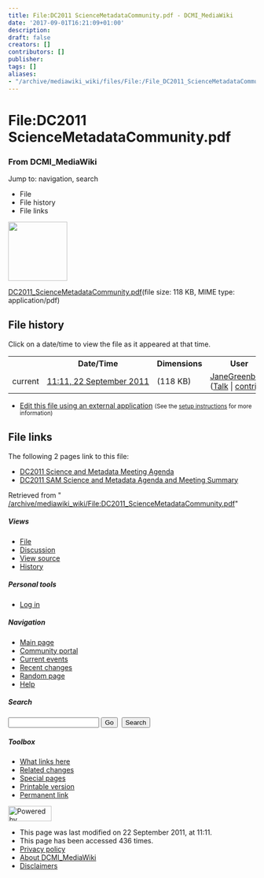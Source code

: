 ```yaml
---
title: File:DC2011 ScienceMetadataCommunity.pdf - DCMI_MediaWiki
date: '2017-09-01T16:21:09+01:00'
description: 
draft: false
creators: []
contributors: []
publisher: 
tags: []
aliases:
- "/archive/mediawiki_wiki/files/File:/File_DC2011_ScienceMetadataCommunity.pdf.html"
---
```


<a id="top"></a>
# File:DC2011 ScienceMetadataCommunity.pdf

### From DCMI\_MediaWiki

Jump to: navigation, search
<!-- start content -->
- File
- File history
- File links

 [<img alt="" src="/skins/common/images/icons/fileicon-pdf.png" width="120" height="120">](/archive/mediawiki_wiki/files/DC2011_ScienceMetadataCommunity.pdf)

[DC2011\_ScienceMetadataCommunity.pdf](/archive/mediawiki_wiki/files/DC2011_ScienceMetadataCommunity.pdf "DC2011 ScienceMetadataCommunity.pdf")‎(file size: 118 KB, MIME type: application/pdf)

<!-- 
NewPP limit report
Preprocessor node count: 0/1000000
Post-expand include size: 0/2097152 bytes
Template argument size: 0/2097152 bytes
Expensive parser function count: 0/100
-->
## File history

Click on a date/time to view the file as it appeared at that time.

<table class="wikitable filehistory">
  <tr>
    <td></td>
    <th>Date/Time</th>
    <th>Dimensions</th>
    <th>User</th>
    <th>Comment</th>
  </tr>
  <tr>
    <td>current</td>
    <td class="filehistory-selected" style="white-space: nowrap;"><a href="/archive/mediawiki_wiki/files/DC2011_ScienceMetadataCommunity.pdf">11:11, 22 September 2011</a></td>
    <td> <span style="white-space: nowrap;">(118 KB)</span>
    </td>
    <td>
      <a href="/index.php?title=User:JaneGreenberg&amp;action=edit&amp;redlink=1" class="new mw-userlink" title="User:JaneGreenberg (page does not exist)">JaneGreenberg</a> <span style="white-space: nowrap;"> <span class="mw-usertoollinks">(<a href="/index.php?title=User_talk:JaneGreenberg&amp;action=edit&amp;redlink=1" class="new" title="User talk:JaneGreenberg (page does not exist)">Talk</a> | <a href="/index.php/Special:Contributions/JaneGreenberg" title="Special:Contributions/JaneGreenberg">contribs</a>)</span></span>
    </td>
    <td></td>
  </tr>
</table>

  

- [Edit this file using an external application](/index.php?title=File:DC2011_ScienceMetadataCommunity.pdf&action=edit&externaledit=true&mode=file "File:DC2011 ScienceMetadataCommunity.pdf") <small>(See the <a href="http://www.mediawiki.org/wiki/Manual:External_editors" class="external text" rel="nofollow">setup instructions</a> for more information)</small>

## File links

The following 2 pages link to this file:

- [DC2011 Science and Metadata Meeting Agenda](/index.php/DC2011_Science_and_Metadata_Meeting_Agenda "DC2011 Science and Metadata Meeting Agenda")
- [DC2011 SAM Science and Metadata Agenda and Meeting Summary](/index.php/DC2011_SAM_Science_and_Metadata_Agenda_and_Meeting_Summary "DC2011 SAM Science and Metadata Agenda and Meeting Summary")

Retrieved from " [/archive/mediawiki_wiki/File:DC2011\_ScienceMetadataCommunity.pdf](/archive/mediawiki_wiki/files/File:/File:DC2011_ScienceMetadataCommunity.pdf.html)"

<!-- end content -->

##### Views

- [File](/archive/mediawiki_wiki/files/File:/File:DC2011_ScienceMetadataCommunity.pdf.html "View the file page [c]")
- [Discussion](/index.php?title=File_talk:DC2011_ScienceMetadataCommunity.pdf&action=edit&redlink=1 "Discussion about the content page [t]")
- [View source](/index.php?title=File:DC2011_ScienceMetadataCommunity.pdf&action=edit "This page is protected.
You can view its source [e]")
- [History](/index.php?title=File:DC2011_ScienceMetadataCommunity.pdf&action=history "Past revisions of this page [h]")

##### Personal tools

- [Log in](/index.php?title=Special:UserLogin&returnto=File:DC2011_ScienceMetadataCommunity.pdf "You are encouraged to log in; however, it is not mandatory [o]")

<script type="text/javascript"> if (window.isMSIE55) fixalpha(); </script>

##### Navigation

- [Main page](/index.php/Main_Page "Visit the main page [z]")
- [Community portal](/index.php/DCMI_MediaWiki:Community_portal "About the project, what you can do, where to find things")
- [Current events](/index.php/DCMI_MediaWiki:Current_events "Find background information on current events")
- [Recent changes](/index.php/Special:RecentChanges "The list of recent changes in the wiki [r]")
- [Random page](/index.php/Special:Random "Load a random page [x]")
- [Help](/index.php/Help:Contents "The place to find out")

##### <label for="searchInput">Search</label>

<form action="/index.php" id="searchform">
				<input type="hidden" name="title" value="Special:Search">
				<input id="searchInput" title="Search DCMI_MediaWiki" accesskey="f" type="search" name="search">
				<input type="submit" name="go" class="searchButton" id="searchGoButton" value="Go" title="Go to a page with this exact name if exists"> 
				<input type="submit" name="fulltext" class="searchButton" id="mw-searchButton" value="Search" title="Search the pages for this text">
			</form>

##### Toolbox

- [What links here](/index.php/Special:WhatLinksHere/File:DC2011_ScienceMetadataCommunity.pdf "List of all wiki pages that link here [j]")
- [Related changes](/index.php/Special:RecentChangesLinked/File:DC2011_ScienceMetadataCommunity.pdf "Recent changes in pages linked from this page [k]")
- [Special pages](/index.php/Special:SpecialPages "List of all special pages [q]")
- [Printable version](/index.php?title=File:DC2011_ScienceMetadataCommunity.pdf&printable=yes "Printable version of this page [p]")
- [Permanent link](/index.php?title=File:DC2011_ScienceMetadataCommunity.pdf&oldid=1216 "Permanent link to this revision of the page")

<!-- end of the left (by default at least) column -->

 [<img src="/skins/common/images/poweredby_mediawiki_88x31.png" height="31" width="88" alt="Powered by MediaWiki">](http://www.mediawiki.org/)

- This page was last modified on 22 September 2011, at 11:11.
- This page has been accessed 436 times.
- [Privacy policy](/index.php/DCMI_MediaWiki:Privacy_policy "DCMI MediaWiki:Privacy policy")
- [About DCMI\_MediaWiki](/index.php/DCMI_MediaWiki:About "DCMI MediaWiki:About")
- [Disclaimers](/index.php/DCMI_MediaWiki:General_disclaimer "DCMI MediaWiki:General disclaimer")

<script>if (window.runOnloadHook) runOnloadHook();</script><!-- Served in 0.547 secs. -->
